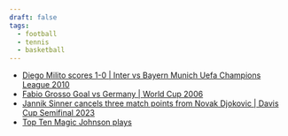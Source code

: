 ```yaml
---
draft: false
tags:
  - football
  - tennis
  - basketball
---
```

 
 - [Diego Milito scores 1-0 | Inter vs Bayern Munich Uefa Champions League 2010](https://www.dailymotion.com/video/x1vmhm2)
 - [Fabio Grosso Goal vs Germany | World Cup 2006](https://www.youtube.com/watch?v=qyjXPSF3dQc)
 - [Jannik Sinner cancels three match points from Novak Djokovic | Davis Cup Semifinal 2023](https://www.youtube.com/watch?v=8XnyIZSZySU)
 - [Top Ten Magic Johnson plays](https://www.youtube.com/watch?v=1rHsp8ftQbI)
